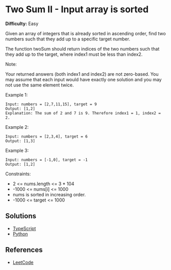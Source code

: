 # Two Sum II - Input array is sorted #

**Difficulty:** Easy

Given an array of integers that is already sorted in ascending order, find two numbers such that they add up to a specific target number.

The function twoSum should return indices of the two numbers such that they add up to the target, where index1 must be less than index2.

Note:

Your returned answers (both index1 and index2) are not zero-based.
You may assume that each input would have exactly one solution and you may not use the same element twice.
 

Example 1:
```
Input: numbers = [2,7,11,15], target = 9
Output: [1,2]
Explanation: The sum of 2 and 7 is 9. Therefore index1 = 1, index2 = 2.
```

Example 2:
```
Input: numbers = [2,3,4], target = 6
Output: [1,3]
```

Example 3:
```
Input: numbers = [-1,0], target = -1
Output: [1,2]
```

Constraints:

- 2 <= nums.length <= 3 * 104
- -1000 <= nums[i] <= 1000
- nums is sorted in increasing order.
- -1000 <= target <= 1000


## Solutions ##

- [TypeScript](./solution-ts.ts)
- [Python](./solution-python.py)

## References ##

- [LeetCode](https://leetcode.com/problems/two-sum-ii-input-array-is-sorted/)